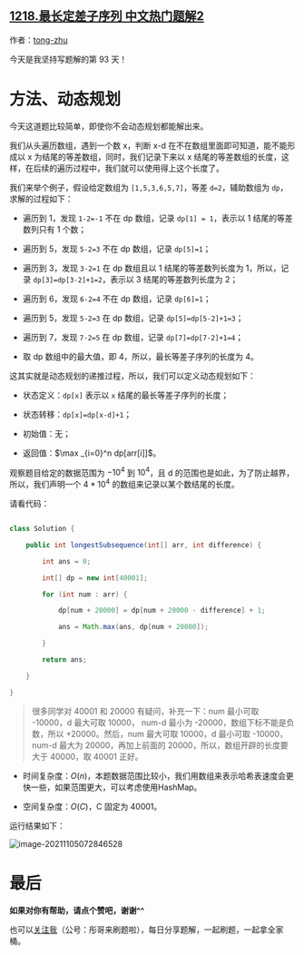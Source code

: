 ## [1218.最长定差子序列 中文热门题解2](https://leetcode.cn/problems/longest-arithmetic-subsequence-of-given-difference/solutions/100000/tong-ge-lai-shua-ti-la-dong-tai-gui-hua-ue2q9)

作者：[tong-zhu](https://leetcode.cn/u/tong-zhu)

今天是我坚持写题解的第 93 天！

# 方法、动态规划

今天这道题比较简单，即使你不会动态规划都能解出来。

我们从头遍历数组，遇到一个数 x，判断 x-d 在不在数组里面即可知道，能不能形成以 x 为结尾的等差数组，同时，我们记录下来以 x 结尾的等差数组的长度，这样，在后续的遍历过程中，我们就可以使用得上这个长度了。

我们来举个例子，假设给定数组为 `[1,5,3,6,5,7]`，等差 `d=2`，辅助数组为 `dp`，求解的过程如下：

- 遍历到 1，发现 `1-2=-1` 不在 dp 数组，记录 `dp[1] = 1`，表示以 1 结尾的等差数列只有 1 个数；
- 遍历到 5，发现 `5-2=3` 不在 dp 数组，记录 `dp[5]=1`；
-  遍历到 3，发现 `3-2=1` 在 dp 数组且以 1 结尾的等差数列长度为 1，所以，记录 `dp[3]=dp[3-2]+1=2`，表示以 3 结尾的等差数列长度为 2；
- 遍历到 6，发现 `6-2=4` 不在 dp 数组，记录 `dp[6]=1`；
- 遍历到 5，发现 `5-2=3` 在 dp 数组，记录 `dp[5]=dp[5-2]+1=3`；
- 遍历到 7，发现 `7-2=5` 在 dp 数组，记录 `dp[7]=dp[7-2]+1=4`；
- 取 dp 数组中的最大值，即 4，所以，最长等差子序列的长度为 4。

这其实就是动态规划的递推过程，所以，我们可以定义动态规划如下：

- 状态定义：`dp[x]` 表示以 `x` 结尾的最长等差子序列的长度；
- 状态转移：`dp[x]=dp[x-d]+1`；
- 初始值：无；
- 返回值：$\max _{i=0}^n dp[arr[i]]$。

观察题目给定的数据范围为 $-10^4$ 到 $10^4$，且 d 的范围也是如此，为了防止越界，所以，我们声明一个 $4*10^4$ 的数组来记录以某个数结尾的长度。

请看代码：

```java
class Solution {
    public int longestSubsequence(int[] arr, int difference) {
        int ans = 0;
        int[] dp = new int[40001];
        for (int num : arr) {
            dp[num + 20000] = dp[num + 20000 - difference] + 1; 
            ans = Math.max(ans, dp[num + 20000]);
        }
        return ans;
    }
}
```

> 很多同学对 40001 和 20000 有疑问，补充一下：num 最小可取 -10000，d 最大可取 10000， num-d 最小为 -20000，数组下标不能是负数，所以 +20000。然后，num 最大可取 10000，d 最小可取 -10000，num-d 最大为 20000，再加上前面的 20000，所以，数组开辟的长度要大于 40000，取 40001 正好。

- 时间复杂度：$O(n)$，本题数据范围比较小，我们用数组来表示哈希表速度会更快一些，如果范围更大，可以考虑使用HashMap。
- 空间复杂度：$O(C)$，C 固定为 40001。

运行结果如下：

![image-20211105072846528](https://pic.leetcode-cn.com/1636069265-HmIHop-file_1636069274410)

# 最后

**如果对你有帮助，请点个赞吧，谢谢^^**

也可以[关注我](https://leetcode-cn.com/u/tong-zhu/)（公号：彤哥来刷题啦），每日分享题解，一起刷题，一起拿全家桶。
